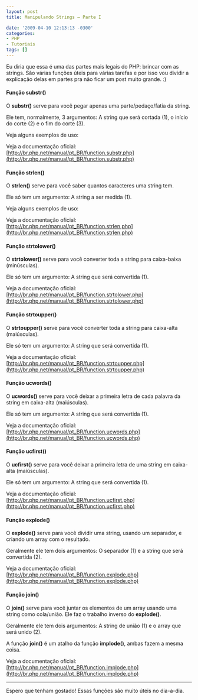 ```yaml
---
layout: post
title: Manipulando Strings – Parte I

date: '2009-04-10 12:13:13 -0300'
categories:
- PHP
- Tutoriais
tags: []
---
```

Eu diria que essa é uma das partes mais legais do PHP: brincar com as strings. São várias funções úteis para várias tarefas e por isso vou dividir a explicação delas em partes pra não ficar um post muito grande. :)

#### Função substr()
O <strong>substr()</strong> serve para você pegar apenas uma parte/pedaço/fatia da string.

Ele tem, normalmente, 3 argumentos: A string que será cortada (1), o início do corte (2) e o fim do corte (3).

Veja alguns exemplos de uso:


<div data-gist-id="9417b1cf6744328fe589" data-gist-show-loading="false"></div>

Veja a documentação oficial:
[http://br.php.net/manual/pt_BR/function.substr.php](http://br.php.net/manual/pt_BR/function.substr.php)

#### Função strlen()
O <strong>strlen()</strong> serve para você saber quantos caracteres uma string tem.

Ele só tem um argumento: A string a ser medida (1).

Veja alguns exemplos de uso:


<div data-gist-id="b6e678fb8bbfca103fb2" data-gist-show-loading="false"></div>

Veja a documentação oficial:
[http://br.php.net/manual/pt_BR/function.strlen.php](http://br.php.net/manual/pt_BR/function.strlen.php)

#### Função strtolower()
O <strong>strtolower()</strong> serve para você converter toda a string para caixa-baixa (minúsculas).

Ele só tem um argumento: A string que será convertida (1).


<div data-gist-id="3bbd5eb227ae1a29961c" data-gist-show-loading="false"></div>

Veja a documentação oficial:
[http://br.php.net/manual/pt_BR/function.strtolower.php](http://br.php.net/manual/pt_BR/function.strtolower.php)

#### Função strtoupper()
O <strong>strtoupper()</strong> serve para você converter toda a string para caixa-alta (maiúsculas).

Ele só tem um argumento: A string que será convertida (1).


<div data-gist-id="5ef1abb9e2216f867c80" data-gist-show-loading="false"></div>

Veja a documentação oficial:
[http://br.php.net/manual/pt_BR/function.strtoupper.php](http://br.php.net/manual/pt_BR/function.strtoupper.php)

#### Função ucwords()
O <strong>ucwords()</strong> serve para você deixar a primeira letra de cada palavra da string em caixa-alta (maiúsculas).

Ele só tem um argumento: A string que será convertida (1).


<div data-gist-id="7b111b88d1f1f273210d" data-gist-show-loading="false"></div>

Veja a documentação oficial:
[http://br.php.net/manual/pt_BR/function.ucwords.php](http://br.php.net/manual/pt_BR/function.ucwords.php)

#### Função ucfirst()
O <strong>ucfirst()</strong> serve para você deixar a primeira letra de uma string em caixa-alta (maiúsculas).

Ele só tem um argumento: A string que será convertida (1).


<div data-gist-id="2654f5a7dbd4d0e6d6f9" data-gist-show-loading="false"></div>

Veja a documentação oficial:
[http://br.php.net/manual/pt_BR/function.ucfirst.php](http://br.php.net/manual/pt_BR/function.ucfirst.php)

#### Função explode()
O <strong>explode()</strong> serve para você dividir uma string, usando um separador, e criando um array com o resultado.

Geralmente ele tem dois argumentos: O separador (1) e a string que será convertida (2).


<div data-gist-id="d31fec1ae58ef3be3c65" data-gist-show-loading="false"></div>

Veja a documentação oficial:
[http://br.php.net/manual/pt_BR/function.explode.php](http://br.php.net/manual/pt_BR/function.explode.php)

#### Função join()
O <strong>join()</strong> serve para você juntar os elementos de um array usando uma string como cola/união. Ele faz o trabalho inverso do <strong>explode()</strong>.

Geralmente ele tem dois argumentos: A string de união (1) e o array que será unido (2).


<div data-gist-id="3e9c590c100a2138e720" data-gist-show-loading="false"></div>

A função <strong>join()</strong> é um atalho da função <strong>implode()</strong>, ambas fazem a mesma coisa.

Veja a documentação oficial:
[http://br.php.net/manual/pt_BR/function.implode.php](http://br.php.net/manual/pt_BR/function.implode.php)

---

Espero que tenham gostado! Essas funções são muito úteis no dia-a-dia.

